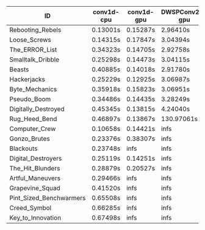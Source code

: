 |ID|conv1d-cpu|conv1d-gpu|DWSPConv2D-gpu|gemm-gpu|avg|
|-|-|-|-|-|-|
|Rebooting_Rebels|0.13001s|0.15287s|2.96410s|1.71657s|1.24089s|
|Loose_Screws|0.14315s|0.17847s|3.04394s|1.78280s|1.28709s|
|The_ERROR_List|0.34323s|0.14705s|2.92758s|1.91549s|1.33333s|
|Smalltalk_Dribble|0.25298s|0.14473s|3.04115s|1.91328s|1.33803s|
|Beasts|0.40885s|0.14018s|2.91780s|1.89951s|1.34158s|
|Hackerjacks|0.25229s|0.12925s|3.06987s|1.91901s|1.34260s|
|Byte_Mechanics|0.35918s|0.15823s|3.06951s|1.90271s|1.37241s|
|Pseudo_Boom|0.34486s|0.14435s|3.28249s|1.93910s|1.42770s|
|Digitally_Destroyed|0.45345s|0.13815s|4.24040s|2.46495s|1.82424s|
|Rug_Heed_Bend|0.46897s|0.13867s|130.97061s|4.44637s|34.00615s|
|Computer_Crew|0.10658s|0.14421s|infs|4.47328s|infs|
|Gonzo_Brutes|0.23376s|0.38307s|infs|4.41952s|infs|
|Blackouts|0.23748s|infs|infs|1.74772s|infs|
|Digital_Destroyers|0.25119s|0.14251s|infs|1.90007s|infs|
|The_Hit_Blunders|0.28879s|0.20527s|infs|1.92053s|infs|
|Artful_Maneuvers|0.29466s|infs|infs|4.47790s|infs|
|Grapevine_Squad|0.41520s|infs|infs|4.47650s|infs|
|Pint_Sized_Benchwarmers|0.65508s|infs|infs|4.47969s|infs|
|Creed_Symbol|0.66285s|infs|infs|4.51713s|infs|
|Key_to_Innovation|0.67498s|infs|infs|4.48088s|infs|
